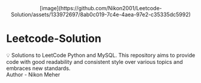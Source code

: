 
<center>[image](https://github.com/Nikon2001/Leetcode-Solution/assets/133972697/8ab0c019-7c4e-4aea-97e2-c35335dc5992)</center>
<h1>Leetcode-Solution</h1>
💡 Solutions to LeetCode Python and MySQL. This repository aims to provide code with good readability and consistent style over various topics and embraces new standards.
<br>
Author - Nikon Meher

